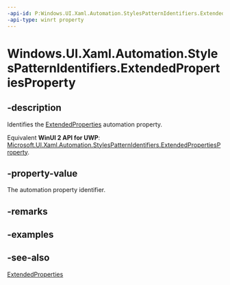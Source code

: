 ```yaml
---
-api-id: P:Windows.UI.Xaml.Automation.StylesPatternIdentifiers.ExtendedPropertiesProperty
-api-type: winrt property
---
```


<!-- Property syntax
public Windows.UI.Xaml.Automation.AutomationProperty ExtendedPropertiesProperty { get; }
-->

# Windows.UI.Xaml.Automation.StylesPatternIdentifiers.ExtendedPropertiesProperty

## -description
Identifies the [ExtendedProperties](../windows.ui.xaml.automation.provider/istylesprovider_extendedproperties.md) automation property.

Equivalent **WinUI 2 API for UWP**: [Microsoft.UI.Xaml.Automation.StylesPatternIdentifiers.ExtendedPropertiesProperty](/windows/winui/api/microsoft.ui.xaml.automation.stylespatternidentifiers.extendedpropertiesproperty).

## -property-value
The automation property identifier.

## -remarks

## -examples

## -see-also
[ExtendedProperties](../windows.ui.xaml.automation.provider/istylesprovider_extendedproperties.md)
